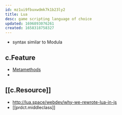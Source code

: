 ```yaml
---
id: mz1ui9fbuxwdmk7k1b23ly2
title: Lua
desc: game scripting language of choice
updated: 1696893076261
created: 1658318758327
---
```


- syntax similar to Modula

## c.Feature

- [Metamethods](http://lua-users.org/wiki/MetamethodsTutorial)
- 

## [[c.Resource]]

- http://lua.space/webdev/why-we-rewrote-lua-in-js
- [[prdct.middleclass]]